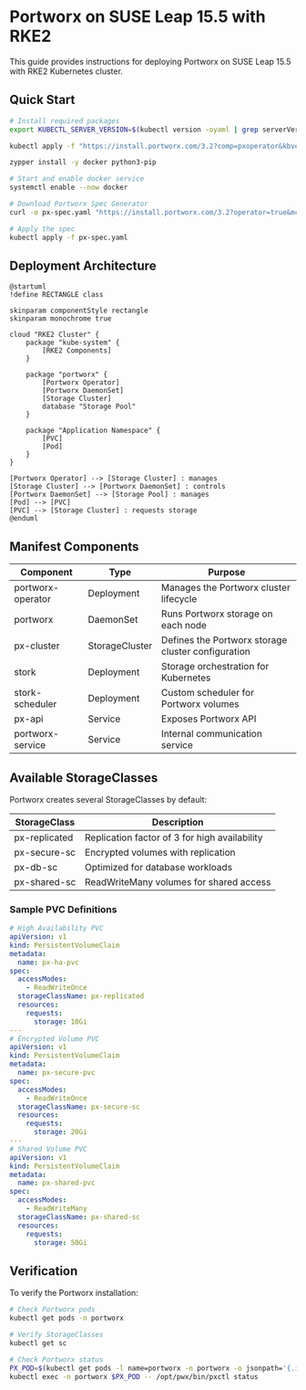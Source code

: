 # Portworx on SUSE Leap 15.5 with RKE2

This guide provides instructions for deploying Portworx on SUSE Leap 15.5 with RKE2 Kubernetes cluster.

## Quick Start

```bash
# Install required packages
export KUBECTL_SERVER_VERSION=$(kubectl version -oyaml | grep serverVersion: -A5 | grep gitVersion: | awk '{print $2}' | sed 's/+.*//')

kubectl apply -f "https://install.portworx.com/3.2?comp=pxoperator&kbver=$KUBECTL_SERVER_VERSION&ns=portworx"

zypper install -y docker python3-pip

# Start and enable docker service
systemctl enable --now docker

# Download Portworx Spec Generator
curl -o px-spec.yaml "https://install.portworx.com/3.2?operator=true&mc=false&kbver=$KUBECTL_SERVER_VERSION&ns=portworx&b=true&iop=6&r=17001&c=px-cluster-d7b5a3e7-93c6-4fb5-9bed-3623c2df15c5&osft=true&stork=true&csi=true&tel=true&st=k8s"

# Apply the spec
kubectl apply -f px-spec.yaml
```

## Deployment Architecture

```kroki-plantuml
@startuml
!define RECTANGLE class

skinparam componentStyle rectangle
skinparam monochrome true

cloud "RKE2 Cluster" {
    package "kube-system" {
        [RKE2 Components]
    }
    
    package "portworx" {
        [Portworx Operator]
        [Portworx DaemonSet]
        [Storage Cluster]
        database "Storage Pool"
    }
    
    package "Application Namespace" {
        [PVC]
        [Pod]
    }
}

[Portworx Operator] --> [Storage Cluster] : manages
[Storage Cluster] --> [Portworx DaemonSet] : controls
[Portworx DaemonSet] --> [Storage Pool] : manages
[Pod] --> [PVC]
[PVC] --> [Storage Cluster] : requests storage
@enduml
```

## Manifest Components

| Component | Type | Purpose |
|-----------|------|---------|
| portworx-operator | Deployment | Manages the Portworx cluster lifecycle |
| portworx | DaemonSet | Runs Portworx storage on each node |
| px-cluster | StorageCluster | Defines the Portworx storage cluster configuration |
| stork | Deployment | Storage orchestration for Kubernetes |
| stork-scheduler | Deployment | Custom scheduler for Portworx volumes |
| px-api | Service | Exposes Portworx API |
| portworx-service | Service | Internal communication service |

## Available StorageClasses

Portworx creates several StorageClasses by default:

| StorageClass | Description |
|--------------|-------------|
| px-replicated | Replication factor of 3 for high availability |
| px-secure-sc | Encrypted volumes with replication |
| px-db-sc | Optimized for database workloads |
| px-shared-sc | ReadWriteMany volumes for shared access |

### Sample PVC Definitions

```yaml
# High Availability PVC
apiVersion: v1
kind: PersistentVolumeClaim
metadata:
  name: px-ha-pvc
spec:
  accessModes:
    - ReadWriteOnce
  storageClassName: px-replicated
  resources:
    requests:
      storage: 10Gi
---
# Encrypted Volume PVC
apiVersion: v1
kind: PersistentVolumeClaim
metadata:
  name: px-secure-pvc
spec:
  accessModes:
    - ReadWriteOnce
  storageClassName: px-secure-sc
  resources:
    requests:
      storage: 20Gi
---
# Shared Volume PVC
apiVersion: v1
kind: PersistentVolumeClaim
metadata:
  name: px-shared-pvc
spec:
  accessModes:
    - ReadWriteMany
  storageClassName: px-shared-sc
  resources:
    requests:
      storage: 50Gi
```

## Verification

To verify the Portworx installation:

```bash
# Check Portworx pods
kubectl get pods -n portworx

# Verify StorageClasses
kubectl get sc

# Check Portworx status
PX_POD=$(kubectl get pods -l name=portworx -n portworx -o jsonpath='{.items[0].metadata.name}')
kubectl exec -n portworx $PX_POD -- /opt/pwx/bin/pxctl status
```